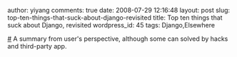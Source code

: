 author: yiyang
comments: true
date: 2008-07-29 12:16:48
layout: post
slug: top-ten-things-that-suck-about-django-revisited
title: Top ten things that suck about Django, revisited
wordpress_id: 45
tags: Django,Elsewhere

[#](http://jeffcroft.com/blog/2008/jul/25/top-ten-things-suck-about-django-revisited/) A summary from user's perspective, although some can solved by hacks and third-party app.
